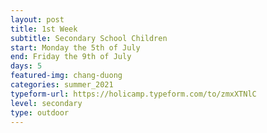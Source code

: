 ```yaml
---
layout: post
title: 1st Week
subtitle: Secondary School Children
start: Monday the 5th of July
end: Friday the 9th of July
days: 5
featured-img: chang-duong
categories: summer_2021
typeform-url: https://holicamp.typeform.com/to/zmxXTNlC
level: secondary
type: outdoor
---
```

